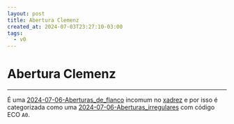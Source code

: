 ```yaml
---
layout: post
title: Abertura Clemenz
created_at: 2024-07-03T23:27:10-03:00
tags:
  - v0
---
```

# Abertura Clemenz
----

É uma [2024-07-06-Aberturas_de_flanco](api/2024/07/06/2024-07-06-Aberturas_de_flanco.md) incomum no [xadrez](api/2024/07/06/2024-07-06-Xadrez.md) e por isso é categorizada como uma [2024-07-06-Aberturas_irregulares](api/2024/07/06/2024-07-06-Aberturas_irregulares.md) com código ECO `A0`.